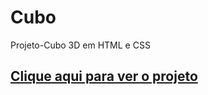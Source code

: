 # Cubo
 Projeto-Cubo 3D em HTML e CSS

<h2><a href="https://evertonroy.github.io/Cubo/cubo.html">Clique aqui para ver o projeto</a></h2>
